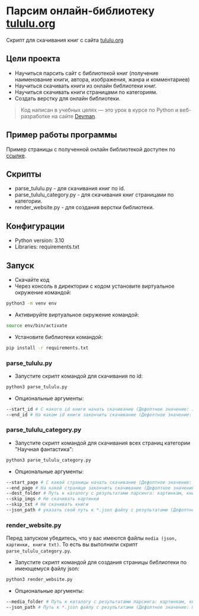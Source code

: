 # Парсим онлайн-библиотеку [tululu.org](https://tululu.org/)

Скрипт для скачивания книг с сайта [tululu.org](https://tululu.org/)

## Цели проекта

* Научиться парсить сайт с библиотекой книг (получение наименование книги, автора, изображения, жанра и комментариев)
* Научиться скачивать книги из онлайн библиотеки книг.
* Научиться скачивать книги страницами по категориям.
* Создать верстку для онлайн библиотеки.
> Код написан в учебных целях — это урок в курсе по Python и веб-разработке на сайте [Devman](https://dvmn.org).

## Пример работы программы
Пример страницы с полученной онлайн библиотекой доступен по [ссылке](https://etokosmo.github.io/parse_library/pages/index1.html).

## Скрипты

* parse_tululu.py - для скачивания книг по id.
* parse_tululu_category.py - для скачивания книг страницами по категории.
* render_website.py - для создания верстки библиотеки.

## Конфигурации

* Python version: 3.10
* Libraries: requirements.txt

## Запуск

- Скачайте код
- Через консоль в директории с кодом установите виртуальное окружение командой:

```bash
python3 -m venv env
```

- Активируйте виртуальное окружение командой:

```bash
source env/bin/activate
```
- Установите библиотеки командой:
```bash
pip install -r requirements.txt
```
### parse_tululu.py
- Запустите скрипт командой для скачивания по id:
```bash
python3 parse_tululu.py
```
- Опциональные аргументы:
```bash
--start_id # С какого id книги начать скачивание (Дефолтное значение: 1) 
--end_id # На каком id книги закончить скачивание (Дефолтное значение: 2) 
```
### parse_tululu_category.py
- Запустите скрипт командой для скачивания всех страниц категории "Научная фантастика":
```bash
python3 parse_tululu_category.py
```
- Опциональные аргументы:
```bash
--start_page # С какой страницы начать скачивание (Дефолтное значение: 1) 
--end_page # На какой странице закончить скачивание (Дефолтное значение: последняя страница данной категории) 
--dest_folder # Путь к каталогу с результатами парсинга: картинкам, книгам, JSON. (Дефолтное значение: media) 
--skip_imgs # Не скачивать картинки  
--skip_txt # Не скачивать книги
--json_path # указать свой путь к *.json файлу с результатами (Дефолтное значение: media) 
```
### render_website.py
Перед запуском убедитесь, что у вас имеются файлы `media (json, картинки, книги txt)`. То есть вы выполнили скрипт `parse_tululu_category.py`.
- Запустите скрипт командой для создания страницы библиотеки по имеющемуся файлу json:
```bash
python3 render_website.py
```
- Опциональные аргументы:
```bash
--media_folder # Путь к каталогу с результатами парсинга: картинкам, книгам, JSON. (Дефолтное значение: media) 
--json_path # Путь к *.json файлу с результатами (Дефолтное значение: media) 
```